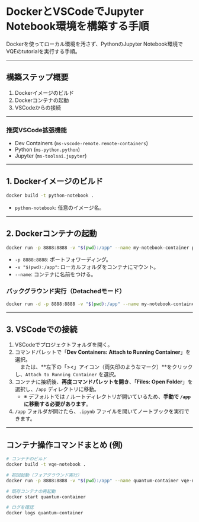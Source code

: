 # DockerとVSCodeでJupyter Notebook環境を構築する手順
Dockerを使ってローカル環境を汚さず、PythonのJupyter Notebook環境でVQEのtutorialを実行する手順。

---

## 構築ステップ概要

1. Dockerイメージのビルド
2. Dockerコンテナの起動
3. VSCodeからの接続

---

### 推奨VSCode拡張機能

- Dev Containers (`ms-vscode-remote.remote-containers`)
- Python (`ms-python.python`)
- Jupyter (`ms-toolsai.jupyter`)

---

## 1. Dockerイメージのビルド 

```bash
docker build -t python-notebook .
```

- `python-notebook`: 任意のイメージ名。

---

## 2. Dockerコンテナの起動

```bash
docker run -p 8888:8888 -v "$(pwd):/app" --name my-notebook-container python-notebook
```

- `-p 8888:8888`: ポートフォワーディング。
- `-v "$(pwd):/app"`: ローカルフォルダをコンテナにマウント。
- `--name`: コンテナに名前をつける。

### バックグラウンド実行（Detachedモード）

```bash
docker run -d -p 8888:8888 -v "$(pwd):/app" --name my-notebook-container python-notebook
```

---

## 3. VSCodeでの接続

1. VSCodeでプロジェクトフォルダを開く。
2. コマンドパレットで「**Dev Containers: Attach to Running Container**」を選択。  
　または、**左下の「><」アイコン（両矢印のようなマーク）**をクリックし、`Attach to Running Container` を選択。
3. コンテナに接続後、**再度コマンドパレットを開き**、「**Files: Open Folder**」を選択し、`/app` ディレクトリに移動。  
   - ※ デフォルトでは `/` ルートディレクトリが開いているため、**手動で `/app` に移動する必要があります**。
4. `/app` フォルダが開けたら、`.ipynb` ファイルを開いてノートブックを実行できます。
---

## コンテナ操作コマンドまとめ (例)

```bash
# コンテナのビルド
docker build -t vqe-notebook .

# 初回起動（フォアグラウンド実行）
docker run -p 8888:8888 -v "$(pwd):/app" --name quantum-container vqe-notebook

# 既存コンテナの再起動
docker start quantum-container

# ログを確認
docker logs quantum-container
```
